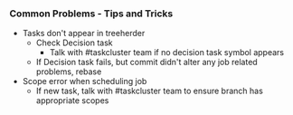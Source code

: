 ### Common Problems - Tips and Tricks

* Tasks don't appear in treeherder
  * Check Decision task
    * Talk with #taskcluster team if no decision task symbol appears
  * If Decision task fails, but commit didn't alter any job related problems, rebase
* Scope error when scheduling job
  * If new task, talk with #taskcluster team to ensure branch has appropriate scopes
